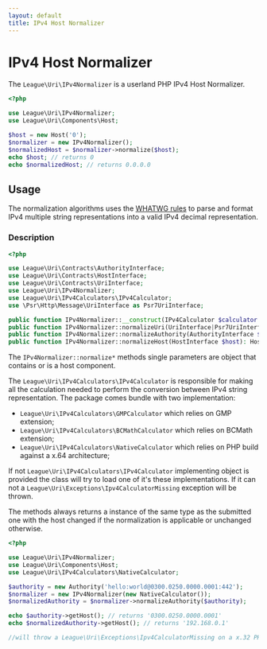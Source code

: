 ```yaml
---
layout: default
title: IPv4 Host Normalizer
---
```


IPv4 Host Normalizer
=======

The `League\Uri\IPv4Normalizer` is a userland PHP IPv4 Host Normalizer.

```php
<?php

use League\Uri\IPv4Normalizer;
use League\Uri\Components\Host;

$host = new Host('0');
$normalizer = new IPv4Normalizer();
$normalizedHost = $normalizer->normalize($host);
echo $host; // returns 0
echo $normalizedHost; // returns 0.0.0.0
```

Usage
--------

<p class="message-notice">The normalization algorithms uses the <a href="https://url.spec.whatwg.org/#concept-ipv4-parser">WHATWG rules</a> to parse and format IPv4 multiple string representations into a valid IPv4 decimal representation.</p>

### Description

```php
<?php

use League\Uri\Contracts\AuthorityInterface;
use League\Uri\Contracts\HostInterface;
use League\Uri\Contracts\UriInterface;
use League\Uri\IPv4Normalizer;
use League\Uri\IPv4Calculators\IPv4Calculator;
use \Psr\Http\Message\UriInterface as Psr7UriInterface;

public function IPv4Normalizer::__construct(IPv4Calculator $calculator = null);
public function IPv4Normalizer::normalizeUri(UriInterface|Psr7UriInterface $uri): UriInterface|Psr7UriInterface ;
public function IPv4Normalizer::normalizeAuthority(AuthorityInterface $host): AuthorityInterface;
public function IPv4Normalizer::normalizeHost(HostInterface $host): HostInterface;
```

The `IPv4Normalizer::normalize*` methods single parameters are object that contains or is a host component.

The `League\Uri\IPv4Calculators\IPv4Calculator` is responsible for making all the calculation needed to perform the conversion between IPv4 string representation.
The package comes bundle with two implementation:

- `League\Uri\IPv4Calculators\GMPCalculator` which relies on GMP extension;
- `League\Uri\IPv4Calculators\BCMathCalculator` which relies on BCMath extension;
- `League\Uri\IPv4Calculators\NativeCalculator` which relies on PHP build against a x.64 architecture;

If not `League\Uri\IPv4Calculators\IPv4Calculator` implementing object is provided the class will try to load one of it's these implementations.
If it can not a `League\Uri\Exceptions\Ipv4CalculatorMissing` exception will be thrown.

The methods always returns a instance of the same type as the submitted one with the host changed if the normalization is applicable or unchanged otherwise.

```php
<?php

use League\Uri\IPv4Normalizer;
use League\Uri\Components\Host;
use League\Uri\IPv4Calculators\NativeCalculator;

$authority = new Authority('hello:world@0300.0250.0000.0001:442');
$normalizer = new IPv4Normalizer(new NativeCalculator());
$normalizedAuthority = $normalizer->normalizeAuthority($authority);

echo $authority->getHost(); // returns '0300.0250.0000.0001'
echo $normalizedAuthority->getHost(); // returns '192.168.0.1'

//will throw a League\Uri\Exceptions\Ipv4CalculatorMissing on a x.32 PHP build
```
